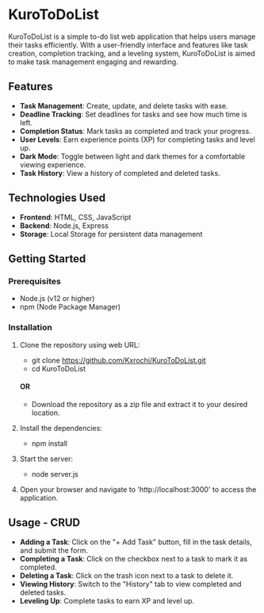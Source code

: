 # KuroToDoList

KuroToDoList is a simple to-do list web application that helps users manage their tasks efficiently. With a user-friendly interface and features like task creation, completion tracking, and a leveling system, KuroToDoList is aimed to make task management engaging and rewarding.

## Features

- **Task Management**: Create, update, and delete tasks with ease.
- **Deadline Tracking**: Set deadlines for tasks and see how much time is left.
- **Completion Status**: Mark tasks as completed and track your progress.
- **User  Levels**: Earn experience points (XP) for completing tasks and level up.
- **Dark Mode**: Toggle between light and dark themes for a comfortable viewing experience.
- **Task History**: View a history of completed and deleted tasks.

## Technologies Used

- **Frontend**: HTML, CSS, JavaScript
- **Backend**: Node.js, Express
- **Storage**: Local Storage for persistent data management

## Getting Started

### Prerequisites

- Node.js (v12 or higher)
- npm (Node Package Manager)

### Installation

1. Clone the repository using web URL:
   - git clone https://github.com/Kxrochi/KuroToDoList.git
   - cd KuroToDoList

    #### OR
   - Download the repository as a zip file and extract it to your desired location.

2. Install the dependencies:
    - npm install

3. Start the server:
    - node server.js

4. Open your browser and navigate to 'http://localhost:3000' to access the application.

## Usage - CRUD
- **Adding a Task**: Click on the "+ Add Task" button, fill in the task details, and submit the form.
- **Completing a Task**: Click on the checkbox next to a task to mark it as completed.
- **Deleting a Task**: Click on the trash icon next to a task to delete it.
- **Viewing History**: Switch to the "History" tab to view completed and deleted tasks.
- **Leveling Up**: Complete tasks to earn XP and level up.
